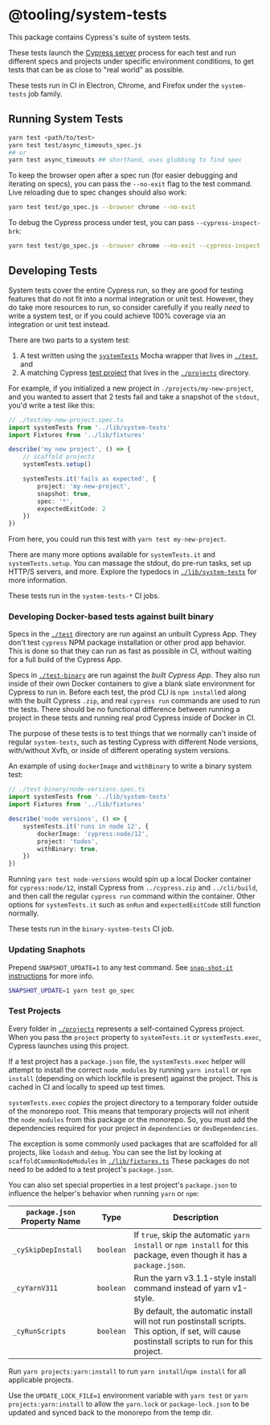 @tooling/system-tests
===

This package contains Cypress's suite of system tests.

These tests launch the [Cypress server](../packages/server) process for each test and run different specs and projects under specific environment conditions, to get tests that can be as close to "real world" as possible.

These tests run in CI in Electron, Chrome, and Firefox under the `system-tests` job family.

## Running System Tests

```bash
yarn test <path/to/test>
yarn test test/async_timeouts_spec.js
## or
yarn test async_timeouts ## shorthand, uses globbing to find spec
```

To keep the browser open after a spec run (for easier debugging and iterating on specs), you can pass the `--no-exit` flag to the test command. Live reloading due to spec changes should also work:

```sh
yarn test test/go_spec.js --browser chrome --no-exit
```

To debug the Cypress process under test, you can pass `--cypress-inspect-brk`:

```sh
yarn test test/go_spec.js --browser chrome --no-exit --cypress-inspect-brk
```

## Developing Tests

System tests cover the entire Cypress run, so they are good for testing features that do not fit into a normal integration or unit test. However, they do take more resources to run, so consider carefully if you really *need* to write a system test, or if you could achieve 100% coverage via an integration or unit test instead.

There are two parts to a system test:

1. A test written using the [`systemTests`](./lib/system-tests) Mocha wrapper that lives in [`./test`](./test), and
2. A matching Cypress [test project](#Test-Projects) that lives in the [`./projects`](./projects) directory.

For example, if you initialized a new project in `./projects/my-new-project`, and you wanted to assert that 2 tests fail and take a snapshot of the `stdout`, you'd write a test like this:

```ts
// ./test/my-new-project.spec.ts
import systemTests from '../lib/system-tests'
import Fixtures from '../lib/fixtures'

describe('my new project', () => {
    // scaffold projects
    systemTests.setup()

    systemTests.it('fails as expected', {
        project: 'my-new-project',
        snapshot: true,
        spec: '*',
        expectedExitCode: 2
    })
})
```

From here, you could run this test with `yarn test my-new-project`.

There are many more options available for `systemTests.it` and `systemTests.setup`. You can massage the stdout, do pre-run tasks, set up HTTP/S servers, and more. Explore the typedocs in [`./lib/system-tests`](./lib/system-tests) for more information.

These tests run in the `system-tests-*` CI jobs.

### Developing Docker-based tests against built binary

Specs in the [`./test`](./test) directory are run against an unbuilt Cypress App. They don't test `cypress` NPM package installation or other prod app behavior. This is done so that they can run as fast as possible in CI, without waiting for a full build of the Cypress App.

Specs in [`./test-binary`](./test-binary) are run against the *built Cypress App*. They also run inside of their own Docker containers to give a blank slate environment for Cypress to run in. Before each test, the prod CLI is `npm install`ed along with the built Cypress `.zip`, and real `cypress run` commands are used to run the tests. There should be no functional difference between running a project in these tests and running real prod Cypress inside of Docker in CI.

The purpose of these tests is to test things that we normally can't inside of regular `system-tests`, such as testing Cypress with different Node versions, with/without Xvfb, or inside of different operating system versions.

An example of using `dockerImage` and `withBinary` to write a binary system test:

```ts
// ./test-binary/node-versions.spec.ts
import systemTests from '../lib/system-tests'
import Fixtures from '../lib/fixtures'

describe('node versions', () => {
    systemTests.it('runs in node 12', {
        dockerImage: 'cypress:node/12',
        project: 'todos',
        withBinary: true,
    })
})
```

Running `yarn test node-versions` would spin up a local Docker container for `cypress:node/12`, install Cypress from `../cypress.zip` and `../cli/build`, and then call the regular `cypress run` command within the container. Other options for `systemTests.it` such as `onRun` and `expectedExitCode` still function normally.

These tests run in the `binary-system-tests` CI job.

### Updating Snaphots

Prepend `SNAPSHOT_UPDATE=1` to any test command. See [`snap-shot-it` instructions](https://github.com/bahmutov/snap-shot-it#advanced-use) for more info.

```bash
SNAPSHOT_UPDATE=1 yarn test go_spec
```

### Test Projects

Every folder in [`./projects`](./lib/projects) represents a self-contained Cypress project. When you pass the `project` property to `systemTests.it` or `systemTests.exec`, Cypress launches using this project.

If a test project has a `package.json` file, the `systemTests.exec` helper will attempt to install the correct `node_modules` by running `yarn install` or `npm install` (depending on which lockfile is present) against the project. This is cached in CI and locally to speed up test times.

`systemTests.exec` *copies* the project directory to a temporary folder outside of the monorepo root. This means that temporary projects will not inherit the `node_modules` from this package or the monorepo. So, you must add the dependencies required for your project in `dependencies` or `devDependencies`.

The exception is some commonly used packages that are scaffolded for all projects, like `lodash` and `debug`. You can see the list by looking at `scaffoldCommonNodeModules` in [`./lib/fixtures.ts`](./lib/fixtures.ts) These packages do not need to be added to a test project's `package.json`.

You can also set special properties in a test project's `package.json` to influence the helper's behavior when running `yarn` or `npm`:

`package.json` Property Name | Type | Description
--- | --- | ---
`_cySkipDepInstall` | `boolean` | If `true`, skip the automatic `yarn install` or `npm install` for this package, even though it has a `package.json`.
`_cyYarnV311` | `boolean` | Run the yarn v3.1.1-style install command instead of yarn v1-style.
`_cyRunScripts` | `boolean` | By default, the automatic install will not run postinstall scripts. This option, if set, will cause postinstall scripts to run for this project.

Run `yarn projects:yarn:install` to run `yarn install`/`npm install` for all applicable projects.

Use the `UPDATE_LOCK_FILE=1` environment variable with `yarn test` or `yarn projects:yarn:install` to allow the `yarn.lock` or `package-lock.json` to be updated and synced back to the monorepo from the temp dir.
